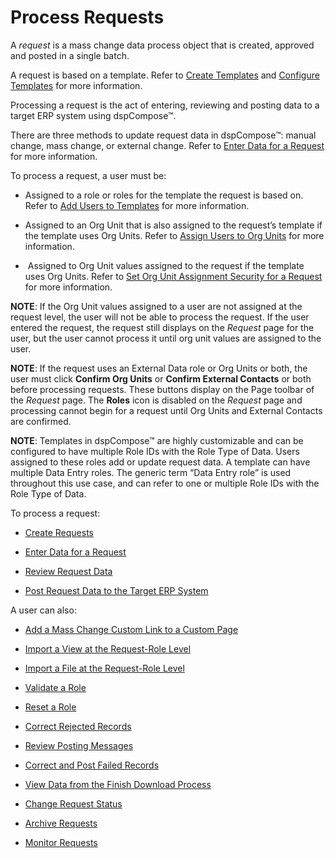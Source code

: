 # Process Requests

A *request* is a mass change data process object that is created,
approved and posted in a single batch.

A request is based on a template. Refer to [Create
Templates](Create_Templates.htm) and [Configure
Templates](Configure_Templates.htm) for more information.

Processing a request is the act of entering, reviewing and posting data
to a target ERP system using dspCompose™.

There are three methods to update request data in dspCompose™: manual
change, mass change, or external change. Refer to [Enter Data for a
Request](Create_Requests.htm) for more information.

To process a request, a user must be:

  - Assigned to a role or roles for the template the request is based
    on. Refer to [Add Users to Templates](Add_Users_to_Templates.htm)
    for more information.

  - Assigned to an Org Unit that is also assigned to the request’s
    template if the template uses Org Units. Refer to [Assign Users to
    Org Units](Set_up_Org_Units.htm#Assign_Users_to_Org_Units) for more
    information.

  -  Assigned to Org Unit values assigned to the request if the template
    uses Org Units. Refer to [Set Org Unit Assignment Security for a
    Request](Request_Org_Unit_Assignments.htm#Set_Org_Unit_Assignment_Security_for_a_Request)
    for more information.

**NOTE**: If the Org Unit values assigned to a user are not assigned at
the request level, the user will not be able to process the request. If
the user entered the request, the request still displays on the
*Request* page for the user, but the user cannot process it <span>until
org unit values are assigned to the user.</span>

**NOTE**: If the request uses an External Data role or Org Units or
both, the user must click **Confirm Org Units** or **Confirm External
Contacts** or both before processing requests. These buttons display on
the Page toolbar of the *Request* page. The **Roles** icon is disabled
on the <span style="font-style: italic;">Request</span> page and
processing cannot begin for a request until Org Units and External
Contacts are confirmed.

**NOTE**: Templates in dspCompose™ are highly customizable and can be
configured to have multiple Role IDs with the Role Type of Data. Users
assigned to these roles add or update request data. A template can have
multiple Data Entry roles. The generic term “Data Entry role” is used
throughout this use case, and can refer to one or multiple Role IDs with
the Role Type of Data.

To process a request:

  - [Create Requests](Create_Requests.htm)

  - [Enter Data for a Request](Enter_Data_for_a_Request.htm)

  - [Review Request Data](Review_Request_Data.htm)

  - [Post Request Data to the Target ERP
    System](Post_Request_Data_to_a_Target_ERP_System.htm)

A user can also:

  - [Add a Mass Change Custom Link to a Custom
    Page](Add_a_Mass_Change_Custom_Link_to_a_Custom_Page.htm)

  - [Import a View at the Request-Role
    Level](Import_a_View_at_the_Request%20Role_Level.htm)

  - [Import a File at the Request-Role
    Level](Import_a_File_at_the_Request%20Role_Level.htm)

  - [Validate a Role](Validate_a_Role.htm)

  - [Reset a Role](Reset_a_Role.htm)

  - [Correct Rejected Records](Correct_Rejected_Records.htm)

  - [Review Posting Messages](Review_Posting_Messages.htm)

  - [Correct and Post Failed
    Records](Correct_and_Post_Failed_Records.htm)

  - [View Data from the Finish Download
    Process](View_Data_from_the_Finish_Download_Process.htm)

  - [Change Request Status](Change_Request_Status.htm)

  - [Archive Requests](Archive_Requests.htm)

  - [Monitor Requests](Monitor_Requests.htm)
